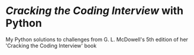 # *Cracking the Coding Interview* with Python
My Python solutions to challenges from G. L. McDowell's 5th edition of her 'Cracking the Coding Interview' book
